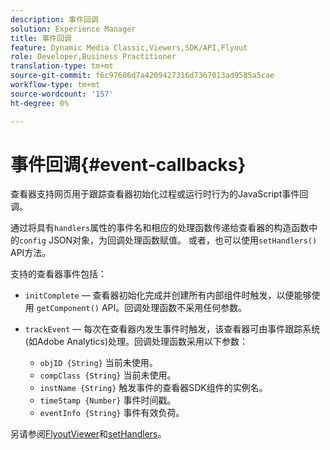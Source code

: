 ```yaml
---
description: 事件回调
solution: Experience Manager
title: 事件回调
feature: Dynamic Media Classic,Viewers,SDK/API,Flyout
role: Developer,Business Practitioner
translation-type: tm+mt
source-git-commit: f6c97606d7a4209427316d7367013ad9585a5cae
workflow-type: tm+mt
source-wordcount: '157'
ht-degree: 0%

---
```



# 事件回调{#event-callbacks}

查看器支持网页用于跟踪查看器初始化过程或运行时行为的JavaScript事件回调。

通过将具有`handlers`属性的事件名和相应的处理函数传递给查看器的构造函数中的`config` JSON对象，为回调处理函数赋值。 或者，也可以使用`setHandlers()` API方法。

支持的查看器事件包括：

* `initComplete`  — 查看器初始化完成并创建所有内部组件时触发，以便能够使用 `getComponent()` API。回调处理函数不采用任何参数。

* `trackEvent`  — 每次在查看器内发生事件时触发，该查看器可由事件跟踪系统(如Adobe Analytics)处理。回调处理函数采用以下参数：

   * `objID {String}` 当前未使用。
   * `compClass {String}` 当前未使用。
   * `instName {String}` 触发事件的查看器SDK组件的实例名。
   * `timeStamp {Number}` 事件时间戳。
   * `eventInfo {String}` 事件有效负荷。

另请参阅[FlyoutViewer](../../c-html5-s7-aem-asset-viewers/c-html5-flyout-viewer-20-about/c-html5-flyout-viewer-20-javascriptapiref/r-html5-flyout-viewer-20-javascriptapiref-.flyoutviewer.md#reference-b99bb25606444f46b27529ff3e960b1e)和[setHandlers](../../c-html5-s7-aem-asset-viewers/c-html5-flyout-viewer-20-about/c-html5-flyout-viewer-20-javascriptapiref/r-html5-flyout-viewer-20-javascriptapiref-sethandlers.md#reference-74e9acb1cd0047d5bd60eea5fa5c8692)。
